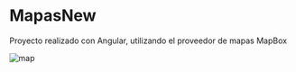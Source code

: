 # MapasNew

Proyecto realizado con Angular, utilizando el proveedor de mapas MapBox

![map](https://user-images.githubusercontent.com/81180268/211408616-19e92a9f-96cb-453a-92d8-4c7735048305.png)
